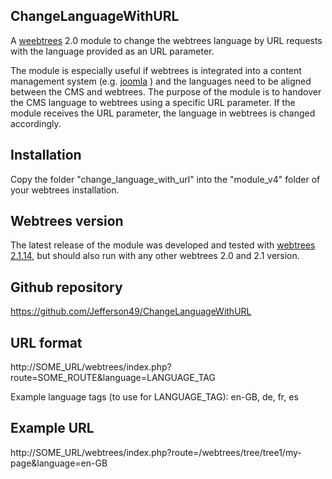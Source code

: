 ## ChangeLanguageWithURL
A [weebtrees](https://webtrees.net) 2.0 module to change the webtrees language by URL requests with the language provided as an URL parameter.

The module is especially useful if webtrees is integrated into a content management system (e.g. [joomla](https://www.joomla.org) ) and the languages need to be aligned between the CMS and webtrees. The purpose of the module is to handover the CMS language to webtrees using a specific URL parameter. If the module receives the URL parameter, the language in webtrees is changed accordingly.

## Installation  
Copy the folder "change_language_with_url" into the "module_v4" folder of your webtrees installation.

## Webtrees version  
The latest release of the module was developed and tested with [webtrees 2.1.14](https://webtrees.net/download), but should also run with any other webtrees 2.0 and 2.1 version.

## Github repository  
https://github.com/Jefferson49/ChangeLanguageWithURL

## URL format  
http://SOME_URL/webtrees/index.php?route=SOME_ROUTE&language=LANGUAGE_TAG

Example language tags (to use for LANGUAGE_TAG): en-GB, de, fr, es

## Example URL  
http://SOME_URL/webtrees/index.php?route=/webtrees/tree/tree1/my-page&language=en-GB
